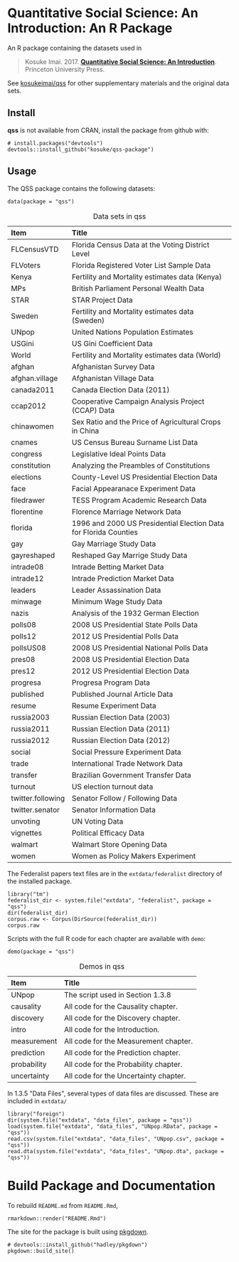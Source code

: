 Quantitative Social Science: An Introduction: An R Package
==========================================================

<!-- DO NOT EDIT README.md directly. Edit README.Rmd -->
An R package containing the datasets used in

> Kosuke Imai. 2017. **[Quantitative Social Science: An
> Introduction](http://press.princeton.edu/titles/11025.html)**.
> Princeton University Press.

See [kosukeimai/qss](https://github.com/kosukeimai/qss) for other
supplementary materials and the original data sets.

Install
-------

**qss** is not available from CRAN, install the package from github
with:

    # install.packages("devtools")
    devtools::install_github("kosuke/qss-package")

Usage
-----

The QSS package contains the following datasets:

    data(package = "qss")

<table>
<caption>Data sets in qss</caption>
<thead>
<tr class="header">
<th align="left">Item</th>
<th align="left">Title</th>
</tr>
</thead>
<tbody>
<tr class="odd">
<td align="left">FLCensusVTD</td>
<td align="left">Florida Census Data at the Voting District Level</td>
</tr>
<tr class="even">
<td align="left">FLVoters</td>
<td align="left">Florida Registered Voter List Sample Data</td>
</tr>
<tr class="odd">
<td align="left">Kenya</td>
<td align="left">Fertility and Mortality estimates data (Kenya)</td>
</tr>
<tr class="even">
<td align="left">MPs</td>
<td align="left">British Parliament Personal Wealth Data</td>
</tr>
<tr class="odd">
<td align="left">STAR</td>
<td align="left">STAR Project Data</td>
</tr>
<tr class="even">
<td align="left">Sweden</td>
<td align="left">Fertility and Mortality estimates data (Sweden)</td>
</tr>
<tr class="odd">
<td align="left">UNpop</td>
<td align="left">United Nations Population Estimates</td>
</tr>
<tr class="even">
<td align="left">USGini</td>
<td align="left">US Gini Coefficient Data</td>
</tr>
<tr class="odd">
<td align="left">World</td>
<td align="left">Fertility and Mortality estimates data (World)</td>
</tr>
<tr class="even">
<td align="left">afghan</td>
<td align="left">Afghanistan Survey Data</td>
</tr>
<tr class="odd">
<td align="left">afghan.village</td>
<td align="left">Afghanistan Village Data</td>
</tr>
<tr class="even">
<td align="left">canada2011</td>
<td align="left">Canada Election Data (2011)</td>
</tr>
<tr class="odd">
<td align="left">ccap2012</td>
<td align="left">Cooperative Campaign Analysis Project (CCAP) Data</td>
</tr>
<tr class="even">
<td align="left">chinawomen</td>
<td align="left">Sex Ratio and the Price of Agricultural Crops in China</td>
</tr>
<tr class="odd">
<td align="left">cnames</td>
<td align="left">US Census Bureau Surname List Data</td>
</tr>
<tr class="even">
<td align="left">congress</td>
<td align="left">Legislative Ideal Points Data</td>
</tr>
<tr class="odd">
<td align="left">constitution</td>
<td align="left">Analyzing the Preambles of Constitutions</td>
</tr>
<tr class="even">
<td align="left">elections</td>
<td align="left">County-Level US Presidential Election Data</td>
</tr>
<tr class="odd">
<td align="left">face</td>
<td align="left">Facial Appearanace Experiment Data</td>
</tr>
<tr class="even">
<td align="left">filedrawer</td>
<td align="left">TESS Program Academic Research Data</td>
</tr>
<tr class="odd">
<td align="left">florentine</td>
<td align="left">Florence Marriage Network Data</td>
</tr>
<tr class="even">
<td align="left">florida</td>
<td align="left">1996 and 2000 US Presidential Election Data for Florida Counties</td>
</tr>
<tr class="odd">
<td align="left">gay</td>
<td align="left">Gay Marriage Study Data</td>
</tr>
<tr class="even">
<td align="left">gayreshaped</td>
<td align="left">Reshaped Gay Marrige Study Data</td>
</tr>
<tr class="odd">
<td align="left">intrade08</td>
<td align="left">Intrade Betting Market Data</td>
</tr>
<tr class="even">
<td align="left">intrade12</td>
<td align="left">Intrade Prediction Market Data</td>
</tr>
<tr class="odd">
<td align="left">leaders</td>
<td align="left">Leader Assassination Data</td>
</tr>
<tr class="even">
<td align="left">minwage</td>
<td align="left">Minimum Wage Study Data</td>
</tr>
<tr class="odd">
<td align="left">nazis</td>
<td align="left">Analysis of the 1932 German Election</td>
</tr>
<tr class="even">
<td align="left">polls08</td>
<td align="left">2008 US Presidential State Polls Data</td>
</tr>
<tr class="odd">
<td align="left">polls12</td>
<td align="left">2012 US Presidential Polls Data</td>
</tr>
<tr class="even">
<td align="left">pollsUS08</td>
<td align="left">2008 US Presidential National Polls Data</td>
</tr>
<tr class="odd">
<td align="left">pres08</td>
<td align="left">2008 US Presidential Election Data</td>
</tr>
<tr class="even">
<td align="left">pres12</td>
<td align="left">2012 US Presidential Election Data</td>
</tr>
<tr class="odd">
<td align="left">progresa</td>
<td align="left">Progresa Program Data</td>
</tr>
<tr class="even">
<td align="left">published</td>
<td align="left">Published Journal Article Data</td>
</tr>
<tr class="odd">
<td align="left">resume</td>
<td align="left">Resume Experiment Data</td>
</tr>
<tr class="even">
<td align="left">russia2003</td>
<td align="left">Russian Election Data (2003)</td>
</tr>
<tr class="odd">
<td align="left">russia2011</td>
<td align="left">Russian Election Data (2011)</td>
</tr>
<tr class="even">
<td align="left">russia2012</td>
<td align="left">Russian Election Data (2012)</td>
</tr>
<tr class="odd">
<td align="left">social</td>
<td align="left">Social Pressure Experiment Data</td>
</tr>
<tr class="even">
<td align="left">trade</td>
<td align="left">International Trade Network Data</td>
</tr>
<tr class="odd">
<td align="left">transfer</td>
<td align="left">Brazilian Government Transfer Data</td>
</tr>
<tr class="even">
<td align="left">turnout</td>
<td align="left">US election turnout data</td>
</tr>
<tr class="odd">
<td align="left">twitter.following</td>
<td align="left">Senator Follow / Following Data</td>
</tr>
<tr class="even">
<td align="left">twitter.senator</td>
<td align="left">Senator Information Data</td>
</tr>
<tr class="odd">
<td align="left">unvoting</td>
<td align="left">UN Voting Data</td>
</tr>
<tr class="even">
<td align="left">vignettes</td>
<td align="left">Political Efficacy Data</td>
</tr>
<tr class="odd">
<td align="left">walmart</td>
<td align="left">Walmart Store Opening Data</td>
</tr>
<tr class="even">
<td align="left">women</td>
<td align="left">Women as Policy Makers Experiment</td>
</tr>
</tbody>
</table>

The Federalist papers text files are in the `extdata/federalist`
directory of the installed package.

    library("tm")
    federalist_dir <- system.file("extdata", "federalist", package = "qss")
    dir(federalist_dir)
    corpus.raw <- Corpus(DirSource(federalist_dir))
    corpus.raw

Scripts with the full R code for each chapter are available with `demo`:

    demo(package = "qss")

<table>
<caption>Demos in qss</caption>
<thead>
<tr class="header">
<th align="left">Item</th>
<th align="left">Title</th>
</tr>
</thead>
<tbody>
<tr class="odd">
<td align="left">UNpop</td>
<td align="left">The script used in Section 1.3.8</td>
</tr>
<tr class="even">
<td align="left">causality</td>
<td align="left">All code for the Causality chapter.</td>
</tr>
<tr class="odd">
<td align="left">discovery</td>
<td align="left">All code for the Discovery chapter.</td>
</tr>
<tr class="even">
<td align="left">intro</td>
<td align="left">All code for the Introduction.</td>
</tr>
<tr class="odd">
<td align="left">measurement</td>
<td align="left">All code for the Measurement chapter.</td>
</tr>
<tr class="even">
<td align="left">prediction</td>
<td align="left">All code for the Prediction chapter.</td>
</tr>
<tr class="odd">
<td align="left">probability</td>
<td align="left">All code for the Probability chapter.</td>
</tr>
<tr class="even">
<td align="left">uncertainty</td>
<td align="left">All code for the Uncertainty chapter.</td>
</tr>
</tbody>
</table>

In 1.3.5 "Data Files", several types of data files are discussed. These
are included in `extdata/`

    library("foreign")
    dir(system.file("extdata", "data_files", package = "qss"))
    load(system.file("extdata", "data_files", "UNpop.RData", package = "qss"))
    read.csv(system.file("extdata", "data_files", "UNpop.csv", package = "qss"))
    read.dta(system.file("extdata", "data_files", "UNpop.dta", package = "qss"))

Build Package and Documentation
===============================

To rebuild `README.md` from `README.Rmd`,

    rmarkdown::render("README.Rmd")

The site for the package is built using
[pkgdown](https://github.com/hadley/pkgdown).

    # devtools::install_github("hadley/pkgdown")
    pkgdown::build_site()
